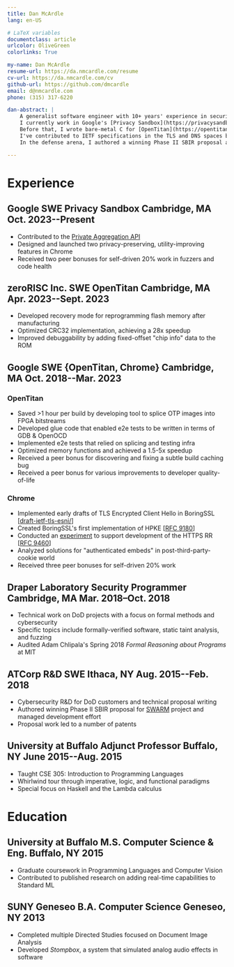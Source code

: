 ```yaml
---
title: Dan McArdle
lang: en-US

# LaTeX variables
documentclass: article
urlcolor: OliveGreen
colorlinks: True

my-name: Dan McArdle
resume-url: https://da.nmcardle.com/resume
cv-url: https://da.nmcardle.com/cv
github-url: https://github.com/dmcardle
email: d@nmcardle.com
phone: (315) 317-6220

dan-abstract: |
    A generalist software engineer with 10+ years' experience in security and privacy, I enjoy designing and implementing new features, bug-hunting in low-level code, and contributing to open-source software.
    I currently work in Google's [Privacy Sandbox](https://privacysandbox.com), where I've been building private advertising technology in Chrome.
    Before that, I wrote bare-metal C for [OpenTitan](https://opentitan.org/) and developed novel e2e testing infrastructure.
    I've contributed to IETF specifications in the TLS and DNS spaces by implementing prototypes of draft revisions in order to evaluate feasibility.
    In the defense arena, I authored a winning Phase II SBIR proposal and created a system based on FreeBSD and LLVM that generates VMs with unique calling conventions throughout their kernel and userspace.

---
```


# Experience

## <employer>Google</employer> <job-role>SWE</job-role> <job-proj>Privacy Sandbox</job-proj> <job-loc>Cambridge, MA</job-loc> <job-dates>Oct. 2023--Present</job-dates>

* Contributed to the [Private Aggregation API](https://patcg-individual-drafts.github.io/private-aggregation-api)
* Designed and launched two privacy-preserving, utility-improving features in Chrome
* Received two peer bonuses for self-driven 20% work in fuzzers and code health

## <employer>zeroRISC Inc.</employer> <job-role>SWE</job-role> <job-proj>OpenTitan</job-proj> <job-loc>Cambridge, MA</job-loc> <job-dates>Apr. 2023--Sept. 2023</job-dates>

* Developed recovery mode for reprogramming flash memory after manufacturing
* Optimized CRC32 implementation, achieving a 28x speedup
* Improved debuggability by adding fixed-offset "chip info" data to the ROM

## <employer>Google</employer> <job-role>SWE</job-role> <job-proj>{OpenTitan, Chrome}</job-proj> <job-loc>Cambridge, MA</job-loc> <job-dates>Oct. 2018--Mar. 2023</job-dates>

### <job-proj>OpenTitan</job-proj>

* Saved >1 hour per build by developing tool to splice OTP images into FPGA bitstreams
* Developed glue code that enabled e2e tests to be written in terms of GDB & OpenOCD
* Implemented e2e tests that relied on splicing and testing infra
* Optimized memory functions and achieved a 1.5-5x speedup
* Received a peer bonus for discovering and fixing a subtle build caching bug
* Received a peer bonus for various improvements to developer quality-of-life

### <job-proj>Chrome</job-proj>

* Implemented early drafts of TLS Encrypted Client Hello in BoringSSL [[draft-ietf-tls-esni/](https://datatracker.ietf.org/doc/draft-ietf-tls-esni/)]
* Created BoringSSL's first implementation of HPKE [[RFC 9180](https://datatracker.ietf.org/doc/rfc9180/)]
* Conducted an [experiment](https://chromestatus.com/feature/5948056459542528) to support development of the HTTPS RR [[RFC 9460](https://www.rfc-editor.org/rfc/rfc9460.html)]
* Analyzed solutions for "authenticated embeds" in post-third-party-cookie world
* Received three peer bonuses for self-driven 20% work

## <employer>Draper Laboratory</employer> <job-role>Security Programmer</job-role> <job-loc>Cambridge, MA</job-loc> <job-dates>Mar. 2018–Oct. 2018</job-dates>

* Technical work on DoD projects with a focus on formal methods and cybersecurity
* Specific topics include formally-verified software, static taint analysis, and fuzzing
* Audited Adam Chlipala's Spring 2018 *Formal Reasoning about Programs* at MIT

## <employer>ATCorp</employer> <job-role>R&D SWE</job-role> <job-loc>Ithaca, NY</job-loc> <job-dates>Aug. 2015--Feb. 2018</job-dates>

* Cybersecurity R&D for DoD customers and technical proposal writing
* Authored winning Phase II SBIR proposal for [SWARM](https://www.sbir.gov/awards/164047) project and managed development effort
* Proposal work led to a number of patents

## <employer>University at Buffalo</employer> <job-role>Adjunct Professor</job-role> <job-loc>Buffalo, NY</job-loc> <job-dates>June 2015--Aug. 2015</job-dates>

* Taught CSE 305: Introduction to Programming Languages
* Whirlwind tour through imperative, logic, and functional paradigms
* Special focus on Haskell and the Lambda calculus

# Education

## <span>University at Buffalo</span> <job-role>M.S.</job-role> <span>Computer Science & Eng.</span> <job-loc>Buffalo, NY</job-loc> <job-dates>2015</job-dates>

* Graduate coursework in Programming Languages and Computer Vision
* Contributed to published research on adding real-time capabilities to Standard ML

## <span>SUNY Geneseo</span> <job-role>B.A.</job-role> <span>Computer Science</span> <job-loc>Geneseo, NY</job-loc> <job-dates>2013</job-dates>

* Completed multiple Directed Studies focused on Document Image Analysis
* Developed *Stompbox*, a system that simulated analog audio effects in software
